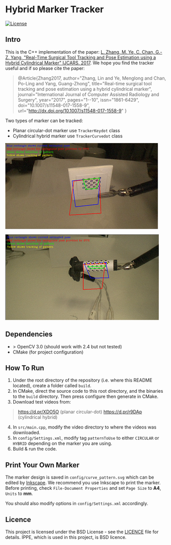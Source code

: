 # Hybrid Marker Tracker #
[![License](https://img.shields.io/badge/License-BSD%203--Clause-green.svg)](https://opensource.org/licenses/BSD-3-Clause)
## Intro ##
This is the C++ implementation of the paper: [L. Zhang, M. Ye, C. Chan, G.-Z. Yang, "Real-Time Surgical Tool Tracking and Pose Estimation using a Hybrid Cylindrical Marker" IJCARS. 2017](http://rdcu.be/ql1V). 
We hope you find the tracker useful and if so please cite the paper:
> @Article{Zhang2017,
> author="Zhang, Lin and Ye, Menglong and Chan, Po-Ling and Yang, Guang-Zhong",
> title="Real-time surgical tool tracking and pose estimation using a hybrid cylindrical marker",
> journal="International Journal of Computer Assisted Radiology and Surgery",
> year="2017",
> pages="1--10",
> issn="1861-6429",
> doi="10.1007/s11548-017-1558-9",
> url="http://dx.doi.org/10.1007/s11548-017-1558-9"
> }

Two types of marker can be tracked:
- Planar circular-dot marker use `TrackerKeydot` class
- Cylindrical hybrid marker use `TrackerCurvedot` class

![Circular-dot marker](config/circular_marker_example.png "Example of circular-dot marker")

![Hybrid marker](config/hybrid_marker_example.png "Example of hybrid marker")

## Dependencies ##
- \> OpenCV 3.0 (should work with 2.4 but not tested)
- CMake (for project configuration)

## How To Run ##
1. Under the root directory of the repository (i.e. where this README located), create a folder called `build`.
2. In CMake, direct the source code to this root directory, and the binaries to the `build` directory. Then press configure then generate in CMake.
3. Download test videos from:
> https://d.pr/XDO5O (planar circular-dot)
> https://d.pr/r9DAp (cylindrical hybrid)

4. In `src/main.cpp`, modify the video directory to where the videos was downloaded.
5. In `config/Settings.xml`, modify tag `patternToUse` to either `CIRCULAR` or `HYBRID` depending on the marker you are using.
6. Build & run the code.


## Print Your Own Marker ##
The marker design is saved in `config/curve_pattern.svg` which can be edited by [Inkscape](https://inkscape.org/en/download/). We recommend you use Inkscape to print the marker.
Before printing, check `File-Document Properties` and set `Page Size` to **A4**, `Units` to **mm**.

You should also modify options in `config/Settings.xml` accordingly.


## Licence ##
This project is licensed under the BSD License - see the [LICENCE](LICENCE) file for details.
IPPE, which is used in this project, is BSD licence. 
